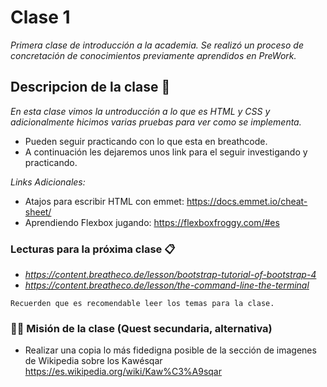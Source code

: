 # Clase 1

_Primera clase de introducción a la academia. Se realizó un proceso de concretación de conocimientos previamente aprendidos en PreWork._

## Descripcion de la clase 🚀

_En esta clase vimos la untroducción a lo que es HTML y CSS y adicionalmente hicimos varias pruebas para ver como se implementa._

+ Pueden seguir practicando con lo que esta en breathcode.
+ A continuación les dejaremos unos link para el seguir investigando y practicando.

_Links Adicionales:_

+ Atajos para escribir HTML con emmet: https://docs.emmet.io/cheat-sheet/
+ Aprendiendo Flexbox jugando: https://flexboxfroggy.com/#es


### Lecturas para la próxima clase 📋

+ _https://content.breatheco.de/lesson/bootstrap-tutorial-of-bootstrap-4_
+ _https://content.breatheco.de/lesson/the-command-line-the-terminal_

```
Recuerden que es recomendable leer los temas para la clase.
```

<!-- ### Installation 🔧

#### Create a new repository on the command line
echo "# soloparaprobar" >> README.md
git init
git add README.md
git commit -m "first commit"
git branch -M main
git remote add origin https://github.com/freddyloboq/soloparaprobar.git
git push -u origin main

#### …or push an existing repository from the command line
git remote add origin https://github.com/freddyloboq/soloparaprobar.git
git branch -M main
git push -u origin main -->

 ### 👩‍🚀 Misión de la clase (Quest secundaria, alternativa)
 - Realizar una copia lo más fidedigna posible de la sección de imagenes de Wikipedia sobre los Kawésqar
https://es.wikipedia.org/wiki/Kaw%C3%A9sqar
